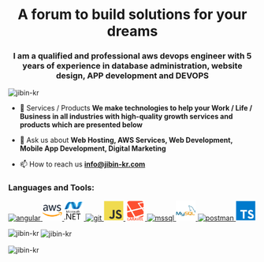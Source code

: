 <h1 align="center">A forum to build solutions for your dreams</h1>
<h3 align="center">I am a qualified and professional aws devops engineer with 5 years of experience in database administration, website design, APP development and DEVOPS</h3>

<p align="left"> <img src="https://komarev.com/ghpvc/?username=jibin-kr&label=Profile%20views&color=0e75b6&style=flat" alt="jibin-kr" /> </p>



- 🌱 Services / Products **We make technologies to help your Work / Life / Business in all industries with high-quality growth services and products which are presented below**

- 💬 Ask us about **Web Hosting, AWS Services, Web Development, Mobile App Development, Digital Marketing**

- 📫 How to reach us **info@jibin-kr.com**

<p align="left">
</p>
<h3 align="left">Languages and Tools:</h3>
<p align="left"> <a href="https://angular.io" target="_blank" rel="noreferrer"> <img src="https://angular.io/assets/images/logos/angular/angular.svg" alt="angular" width="40" height="40"/> </a> <a href="https://aws.amazon.com" target="_blank" rel="noreferrer"> <img src="https://raw.githubusercontent.com/devicons/devicon/master/icons/amazonwebservices/amazonwebservices-original-wordmark.svg" alt="aws" width="40" height="40"/> </a> <a href="https://dotnet.microsoft.com/" target="_blank" rel="noreferrer"> <img src="https://raw.githubusercontent.com/devicons/devicon/master/icons/dot-net/dot-net-original-wordmark.svg" alt="dotnet" width="40" height="40"/> </a> <a href="https://git-scm.com/" target="_blank" rel="noreferrer"> <img src="https://www.vectorlogo.zone/logos/git-scm/git-scm-icon.svg" alt="git" width="40" height="40"/> </a> <a href="https://developer.mozilla.org/en-US/docs/Web/JavaScript" target="_blank" rel="noreferrer"> <img src="https://raw.githubusercontent.com/devicons/devicon/master/icons/javascript/javascript-original.svg" alt="javascript" width="40" height="40"/> </a> <a href="https://laravel.com/" target="_blank" rel="noreferrer"> <img src="https://raw.githubusercontent.com/devicons/devicon/master/icons/laravel/laravel-plain-wordmark.svg" alt="laravel" width="40" height="40"/> </a> <a href="https://www.microsoft.com/en-us/sql-server" target="_blank" rel="noreferrer"> <img src="https://www.svgrepo.com/show/303229/microsoft-sql-server-logo.svg" alt="mssql" width="40" height="40"/> </a> <a href="https://www.mysql.com/" target="_blank" rel="noreferrer"> <img src="https://raw.githubusercontent.com/devicons/devicon/master/icons/mysql/mysql-original-wordmark.svg" alt="mysql" width="40" height="40"/> </a> <a href="https://postman.com" target="_blank" rel="noreferrer"> <img src="https://www.vectorlogo.zone/logos/getpostman/getpostman-icon.svg" alt="postman" width="40" height="40"/> </a> <a href="https://www.typescriptlang.org/" target="_blank" rel="noreferrer"> <img src="https://raw.githubusercontent.com/devicons/devicon/master/icons/typescript/typescript-original.svg" alt="typescript" width="40" height="40"/> </a> </p>

<p><img align="left" src="https://github-readme-stats.vercel.app/api/top-langs?username=jibin-kr&show_icons=true&locale=en&layout=compact" alt="jibin-kr" /></p>

<p>&nbsp;<img align="center" src="https://github-readme-stats.vercel.app/api?username=jibin-kr&show_icons=true&locale=en" alt="jibin-kr" /></p>

<p><img align="center" src="https://github-readme-streak-stats.herokuapp.com/?user=jibin-kr&" alt="jibin-kr" /></p>
